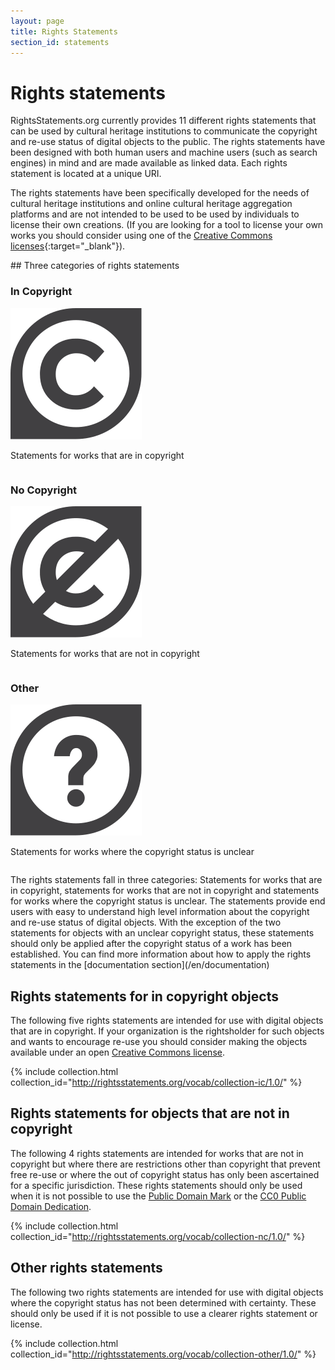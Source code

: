```yaml
---
layout: page
title: Rights Statements
section_id: statements
---
```


# Rights statements 

RightsStatements.org currently provides 11 different rights statements that can be used by cultural heritage institutions to communicate the copyright and re-use status of digital objects to the public. The rights statements have been designed with both human users and machine users (such as search engines) in mind and are made available as linked data. Each rights statement is located at a unique URI.

The rights statements have been specifically developed for the needs of cultural heritage institutions and online cultural heritage aggregation platforms and are not intended to be used to be used by individuals to license their own creations. (If you are looking for a tool to license your own works you should consider using one of the [Creative Commons licenses](https://creativecommons.org/licenses/){:target="_blank"}).

<div class="box">
## Three categories of rights statements

<div class="row" markdown="0">
  <div class="large-4 columns">
    <div class="statements-category-teaser">
       <h3>In Copyright</h3>
       <img src="/files/icons/InC.Solo.dark-white-interior.svg" />
       <p>Statements for works that are in copyright</p>
    </div>
  </div>
  <div class="large-4 columns">
    <div class="statements-category-teaser">
       <h3>No Copyright</h3>
       <img src="/files/icons/NoC.Solo.dark-white-interior.svg" />
       <p>Statements for works that are not in copyright</p>
    </div>
  </div>
  <div class="large-4 columns">
    <div class="statements-category-teaser">
       <h3>Other</h3>
       <img src="/files/icons/Other.Solo.dark-white-interior.svg" />
       <p>Statements for works where the copyright status is unclear</p>
    </div>
  </div>
</div>
<div class="row">
  <p>The rights statements fall in three categories: Statements for works that are in copyright, statements for works that are not in copyright and statements for works where the copyright status is unclear. The statements provide end users with easy to understand high level information about the copyright and re-use status of digital objects. With the exception of the two statements for objects with an unclear copyright status, these statements should only be applied after the copyright status of a work has been established. You can find more information about how to apply the rights statements in the [documentation section](/en/documentation)</p>
</div>

</div>

## Rights statements for in copyright objects 

The following five rights statements are intended for use with digital objects that are in copyright. If your organization is the rightsholder for such objects and wants to encourage re-use you should consider making the objects available under an open [Creative Commons license](https://creativecommons.org/licenses/).

{% include collection.html collection_id="http://rightsstatements.org/vocab/collection-ic/1.0/" %}

## Rights statements for objects that are not in copyright

The following 4 rights statements are intended for works that are not in copyright but where there are restrictions other than copyright that prevent free re-use or where the out of copyright status has only been ascertained for a specific jurisdiction. These rights statements should only be used when it is not possible to use the [Public Domain Mark](https://creativecommons.org/publicdomain/mark/1.0/) or the [CC0 Public Domain Dedication](https://creativecommons.org/publicdomain/zero/1.0/).

{% include collection.html collection_id="http://rightsstatements.org/vocab/collection-nc/1.0/" %}

## Other rights statements

The following two rights statements are intended for use with digital objects where the copyright status has not been determined with certainty. These should only be used if it is not possible to use a clearer rights statement or license.

{% include collection.html collection_id="http://rightsstatements.org/vocab/collection-other/1.0/" %}

